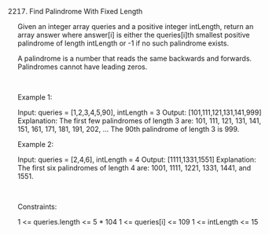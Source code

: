 2217. Find Palindrome With Fixed Length

Given an integer array queries and a positive integer intLength, return an array answer where answer[i] is either the queries[i]th smallest positive palindrome of length intLength or -1 if no such palindrome exists.

A palindrome is a number that reads the same backwards and forwards. Palindromes cannot have leading zeros.

 

Example 1:

Input: queries = [1,2,3,4,5,90], intLength = 3
Output: [101,111,121,131,141,999]
Explanation:
The first few palindromes of length 3 are:
101, 111, 121, 131, 141, 151, 161, 171, 181, 191, 202, ...
The 90th palindrome of length 3 is 999.


Example 2:

Input: queries = [2,4,6], intLength = 4
Output: [1111,1331,1551]
Explanation:
The first six palindromes of length 4 are:
1001, 1111, 1221, 1331, 1441, and 1551.


 

Constraints:

1 <= queries.length <= 5 * 104
1 <= queries[i] <= 109
1 <= intLength <= 15